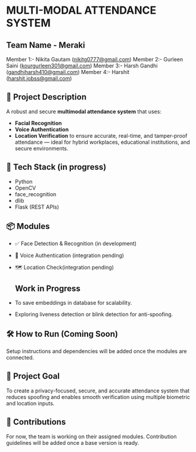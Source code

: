 # MULTI-MODAL ATTENDANCE SYSTEM 

## Team Name - Meraki
Member 1:- Nikita Gautam (nikitg0777@gmail.com)
Member 2:- Gurleen Saini (kourgurleen301@gmail.com)
Member 3:- Harsh Gandhi (gandhiharsh410@gmail.com)
Member 4:- Harshit (harshit.jobss@gmail.com)

## 🧠 Project Description
A robust and secure **multimodal attendance system** that uses:
-  **Facial Recognition**
-  **Voice Authentication**
-  **Location Verification**
to ensure accurate, real-time, and tamper-proof attendance — ideal for hybrid workplaces, educational institutions, and secure environments.

## 🚀 Tech Stack (in progress)
- Python
- OpenCV
- face_recognition
- dlib
- Flask (REST APIs)

## 📦 Modules
- ✅ Face Detection & Recognition (in development)
- 🔄 Voice Authentication (integration pending)
- 🗺️ Location Check(integration pending)

  ##  Work in Progress

- To save embeddings in database for scalability.
- Exploring liveness detection or blink detection for anti-spoofing.

## 🛠️ How to Run (Coming Soon)
Setup instructions and dependencies will be added once the modules are connected.

## 📌 Project Goal
To create a privacy-focused, secure, and accurate attendance system that reduces spoofing and enables smooth verification using multiple biometric and location inputs.

## 🤝 Contributions
For now, the team is working on their assigned modules. Contribution guidelines will be added once a base version is ready.



